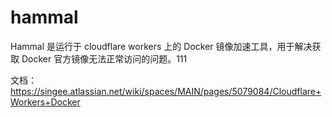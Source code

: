 # hammal

Hammal 是运行于 cloudflare workers 上的 Docker 镜像加速工具，用于解决获取 Docker 官方镜像无法正常访问的问题。111

文档： https://singee.atlassian.net/wiki/spaces/MAIN/pages/5079084/Cloudflare+Workers+Docker 
